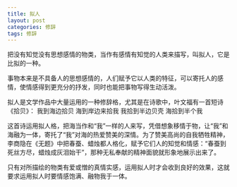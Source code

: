 ```yaml
---
title: 拟人
layout: post
categories: 修辞
tags: 修辞
---
```


把没有知觉没有思想感情的物类，当作有感情有知觉的人类来描写，叫拟人，它是比拟的一种。

事物本来是不具备人的思想感情的，人们赋予它以人类的特征，可以寄托人的感情，使情感得到更充分的抒发，同时也能把事物写得生动活泼。

拟人是文学作品中大量运用的一种修辞格，尤其是在诗歌中，叶文福有一首短诗《拾贝》：
我到海边拾贝
海到岸边来拾我
我拾到半边贝壳
海拾到半个我

这首诗运用拟人格，把海当作和“我”一样的人来写，凭借想象移情于物，让“我”和海融为一体，寄托了“我”对海的热爱赞美的深情。为了赞美高尚的自我牺牲精神，李商隐在《无题》中把春蚕、蜡烛都人格化，赋予它们人的知觉和情感：“春蚕到死丝方尽，蜡烛成灰泪始干”，那种无私奉献的精神面貌就形象地展示出来了。

只有对所描绘的物类有爱或憎的真情实感，运用拟人时才会收到良好的效果，这就要求运用拟人时要情感饱满、融物我于一体。 